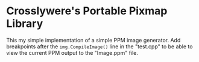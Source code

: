 # Crosslywere's Portable Pixmap Library
This my simple implementation of a simple PPM image generator.
Add breakpoints after the `img.CompileImage()` line in the "test.cpp" to be able to view the current PPM output to the "Image.ppm" file.